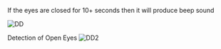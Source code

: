 If the eyes are closed for 10+ seconds then it will produce beep sound

![DD](https://github.com/user-attachments/assets/6bd6e0cc-323a-4fd8-9814-c8debc750988)


Detection of Open Eyes
![DD2](https://github.com/user-attachments/assets/520f8d9d-6c93-4fd9-b02a-1c793b8f926d)
